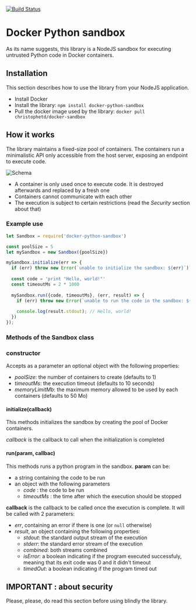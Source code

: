[![Build Status](https://travis-ci.com/christophetd/docker-python-sandbox-v2.svg?token=XndQsXByyZvxbqRRWyCC&branch=master)](https://travis-ci.com/christophetd/docker-python-sandbox-v2)

# Docker Python sandbox

As its name suggests, this library is a NodeJS sandbox for executing untrusted Python code in Docker containers.

## Installation

This section describes how to use the library from your NodeJS application.

- Install Docker
- Install the library: `npm install docker-python-sandbox`
- Pull the docker image used by the library: `docker pull christophetd/docker-sandbox`

## How it works

The library maintains a fixed-size pool of containers. The containers run a minimalistic API only accessible from the host server, exposing an endpoint to execute code. 

![Schema](https://i.imgur.com/i8O7v2a.png)

- A container is only used once to execute code. It is destroyed afterwards and replaced by a fresh one
- Containers cannot communicate with each other
- The execution is subject to certain restrictions (read the *Security* section about that)


### Example use

```javascript
let Sandbox = require('docker-python-sandbox')

const poolSize = 5
let mySandbox = new Sandbox({poolSize})

mySandbox.initialize(err => {
  if (err) throw new Error(`unable to initialize the sandbox: ${err}`)
  
  const code = 'print "Hello, world!"'
  const timeoutMs = 2 * 1000
  
  mySandbox.run({code, timeoutMs}, (err, result) => {
    if (err) throw new Error(`unable to run the code in the sandbox: ${err}`)
    
    console.log(result.stdout); // Hello, world!
  })
});

```

### Methods of the Sandbox class

### constructor

Accepts as a parameter an optional object with the following properties: 

- *poolSize*: the number of containers to create (defaults to 1)
- *timeoutMs*: the execution timeout (defaults to 10 seconds)
- *memoryLimitMb*: the maximum memory allowed to be used by each containers (defaults to 50 Mo)

#### initialize(callback)

This methods initializes the sandbox by creating the pool of Docker containers.

*callback* is the callback to call when the initialization is completed

#### run(param, callbac)

This methods runs a python program in the sandbox. **param** can be: 

- a string containing the code to be run
- an object with the following parameters
  - *code* : the code to be run
  - *timeoutMs* : the time after which the execution should be stopped  

**callback** is the callback to be called once the execution is complete. It will be called with 2 parameters: 

- *err*, containing an error if there is one (or `null` otherwise)
- *result*, an object containing the following properties: 
   - *stdout*: the standard output stream of the execution
   - *stderr*: the standard error stream of the execution
   - *combined*: both streams combined
   - *isError*: a boolean indicating if the program executed successfuly, meaning that its exit code was 0 and it didn't timeout
   - *timedOut*: a boolean indicating if the program timed out

## IMPORTANT : about security

Please, please, do read this section before using blindly the library.
